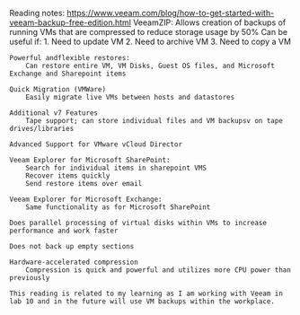 Reading notes: https://www.veeam.com/blog/how-to-get-started-with-veeam-backup-free-edition.html
    VeeamZIP:
        Allows creation of backups of running VMs that are compressed to reduce storage usage by 50%
            Can be useful if:
                  1. Need to update VM 
                  2. Need to archive VM
                  3. Need to copy a VM 
                  
    Powerful andflexible restores:
        Can restore entire VM, VM Disks, Guest OS files, and Microsoft Exchange and Sharepoint items
    
    Quick Migration (VMWare)
        Easily migrate live VMs between hosts and datastores
        
    Additional v7 Features
        Tape support; can store individual files and VM backupsv on tape drives/libraries
        
    Advanced Support for VMware vCloud Director
        
    Veeam Explorer for Microsoft SharePoint: 
        Search for individual items in sharepoint VMS
        Recover items quickly
        Send restore items over email
     
    Veeam Explorer for Microsoft Exchange:
        Same functionality as for Microsoft SharePoint
       
    Does parallel processing of virtual disks within VMs to increase performance and work faster
    
    Does not back up empty sections
    
    Hardware-accelerated compression
        Compression is quick and powerful and utilizes more CPU power than previously
        
    This reading is related to my learning as I am working with Veeam in lab 10 and in the future will use VM backups within the workplace.
        
  
  
